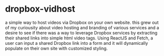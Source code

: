 # dropbox-vidhost

a simple way to host videos via Dropbox on your own website. this grew out of my curiousity about video hosting and branding of various services and a desire to see if there was a way to leverage Dropbox services by extracting their shared links into simple html video tags. Using ReactJS and Fetch, a user can input a shared Dropbox link into a form and it will dynamically populate on their own site with customized styling.
